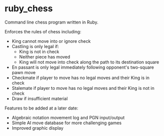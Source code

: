 # ruby_chess
Command line chess program written in Ruby.

Enforces the rules of chess including:

- King cannot move into or ignore check
- Castling is only legal if:
  - King is not in check
  - Neither piece has moved
  - King will not move into check along the path to its destination square
- En passant is only legal immediately following opponent's two-square pawn move
- Checkmate if player to move has no legal moves and their King is in check
- Stalemate if player to move has no legal moves and their King is not in check
- Draw if insufficient material

Features to be added at a later date:

- Algebraic notation movement log and PGN input/output
- Simple AI move database for more challenging games
- Improved graphic display
